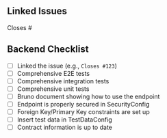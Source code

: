 ## Linked Issues
Closes #<issue-id>

## Backend Checklist
- [ ] Linked the issue (e.g., `Closes #123`)
- [ ] Comprehensive E2E tests
- [ ] Comprehensive integration tests
- [ ] Comprehensive unit tests
- [ ] Bruno document showing how to use the endpoint
- [ ] Endpoint is properly secured in SecurityConfig
- [ ] Foreign Key/Primary Key constraints are set up
- [ ] Insert test data in TestDataConfig
- [ ] Contract information is up to date
